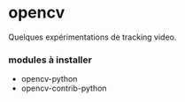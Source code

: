 # opencv

Quelques expérimentations de tracking video.

### modules à installer

-   opencv-python
-   opencv-contrib-python
